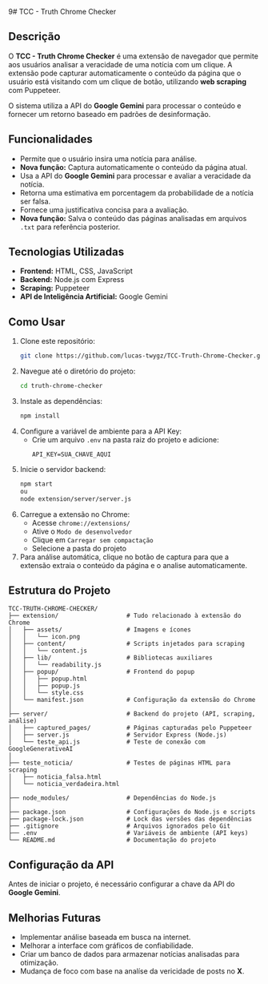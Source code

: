 9# TCC - Truth Chrome Checker

## Descrição

O **TCC - Truth Chrome Checker** é uma extensão de navegador que permite aos usuários analisar a veracidade de uma notícia com um clique. A extensão pode capturar automaticamente o conteúdo da página que o usuário está visitando com um clique de botão, utilizando **web scraping** com Puppeteer.

O sistema utiliza a API do **Google Gemini** para processar o conteúdo e fornecer um retorno baseado em padrões de desinformação.

## Funcionalidades

- Permite que o usuário insira uma notícia para análise.
- **Nova função:** Captura automaticamente o conteúdo da página atual.
- Usa a API do **Google Gemini** para processar e avaliar a veracidade da notícia.
- Retorna uma estimativa em porcentagem da probabilidade de a notícia ser falsa.
- Fornece uma justificativa concisa para a avaliação.
- **Nova função:** Salva o conteúdo das páginas analisadas em arquivos `.txt` para referência posterior.

## Tecnologias Utilizadas

- **Frontend:** HTML, CSS, JavaScript
- **Backend:** Node.js com Express
- **Scraping:** Puppeteer
- **API de Inteligência Artificial:** Google Gemini

## Como Usar

1. Clone este repositório:
   ```bash
   git clone https://github.com/lucas-twygz/TCC-Truth-Chrome-Checker.git
   ```
2. Navegue até o diretório do projeto:
   ```bash
   cd truth-chrome-checker
   ```
3. Instale as dependências:
   ```bash
   npm install
   ```
4. Configure a variável de ambiente para a API Key:
   - Crie um arquivo `.env` na pasta raiz do projeto e adicione:
     ```env
     API_KEY=SUA_CHAVE_AQUI
     ```
5. Inicie o servidor backend:
   ```bash
   npm start
   ou
   node extension/server/server.js
   ```
6. Carregue a extensão no Chrome:
   - Acesse `chrome://extensions/`
   - Ative o `Modo de desenvolvedor`
   - Clique em `Carregar sem compactação`
   - Selecione a pasta do projeto
7. Para análise automática, clique no botão de captura para que a extensão extraia o conteúdo da página e o analise automaticamente.

## Estrutura do Projeto

```
TCC-TRUTH-CHROME-CHECKER/
├── extension/                   # Tudo relacionado à extensão do Chrome
│   ├── assets/                  # Imagens e ícones
│   │   └── icon.png
│   ├── content/                 # Scripts injetados para scraping
│   │   └── content.js
│   ├── lib/                     # Bibliotecas auxiliares
│   │   └── readability.js
│   ├── popup/                   # Frontend do popup
│   │   ├── popup.html
│   │   ├── popup.js
│   │   └── style.css
│   └── manifest.json            # Configuração da extensão do Chrome
│
├── server/                      # Backend do projeto (API, scraping, análise)
│   ├── captured_pages/          # Páginas capturadas pelo Puppeteer
│   ├── server.js                # Servidor Express (Node.js)
│   └── teste_api.js             # Teste de conexão com GoogleGenerativeAI
│
├── teste_noticia/               # Testes de páginas HTML para scraping
│   ├── noticia_falsa.html
│   └── noticia_verdadeira.html
│
├── node_modules/                # Dependências do Node.js
│
├── package.json                 # Configurações do Node.js e scripts
├── package-lock.json            # Lock das versões das dependências
├── .gitignore                   # Arquivos ignorados pelo Git
├── .env                         # Variáveis de ambiente (API keys)
└── README.md                    # Documentação do projeto
```

## Configuração da API

Antes de iniciar o projeto, é necessário configurar a chave da API do **Google Gemini**.

## Melhorias Futuras

- Implementar análise baseada em busca na internet.
- Melhorar a interface com gráficos de confiabilidade.
- Criar um banco de dados para armazenar notícias analisadas para otimização.
- Mudança de foco com base na analíse da vericidade de posts no **X**.
